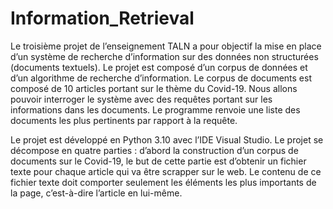 # Information_Retrieval

Le troisième projet de l’enseignement TALN a pour objectif la mise en place d’un système de recherche d’information sur des données non structurées (documents textuels). Le projet est composé d’un corpus de données et d’un algorithme de recherche d’information. Le corpus de documents est composé de 10 articles portant sur le thème du Covid-19. Nous allons pouvoir interroger le système avec des requêtes portant sur les informations dans les documents. Le programme renvoie une liste des documents les plus pertinents par rapport à la requête.

Le projet est développé en Python 3.10 avec l’IDE Visual Studio. Le projet se décompose en quatre parties : d’abord la construction d’un corpus de documents sur le Covid-19, le but de cette partie est d’obtenir un fichier texte pour chaque article qui va être scrapper sur le web. Le contenu de ce fichier texte doit comporter seulement les éléments les plus importants de la page, c’est-à-dire l’article en lui-même. 

